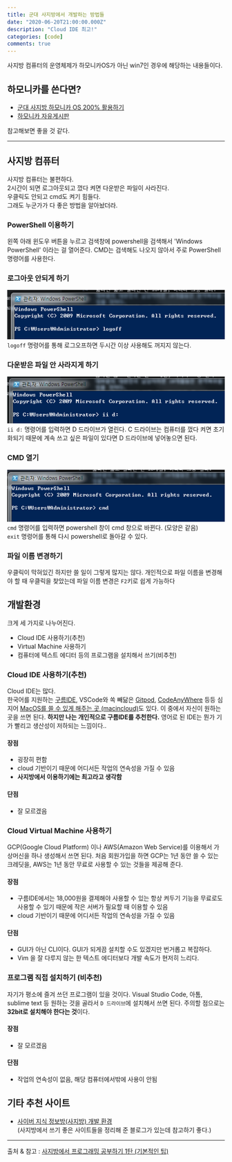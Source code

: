 ```yaml
---
title: 군대 사지방에서 개발하는 방법들
date: "2020-06-20T21:00:00.000Z"
description: "Cloud IDE 최고!"
categories: [code]
comments: true
---
```



사지방 컴퓨터의 운영체제가 하모니카OS가 아닌 win7인 경우에 해당하는 내용들이다.

## 하모니카를 쓴다면? 

- [군대 사지방 하모니카 OS 200% 활용하기](https://white-hacker.tistory.com/entry/%EA%B5%B0%EB%8C%80-%EC%82%AC%EC%A7%80%EB%B0%A9-%ED%95%98%EB%AA%A8%EB%8B%88%EC%B9%B4-OS-200-%ED%99%9C%EC%9A%A9%ED%95%98%EA%B8%B0)  
- [하모니카 자유게시판](https://hamonikr.org/Free_Board)

참고해보면 좋을 것 같다.

---

## 사지방 컴퓨터
사지방 컴퓨터는 불편하다.  
2시간이 되면 로그아웃되고 껐다 켜면 다운받은 파일이 사라진다.  
우클릭도 안되고 cmd도 켜기 힘들다.  
그래도 누군가가 다 좋은 방법을 알아놨더라.

### PowerShell 이용하기
왼쪽 아래 윈도우 버튼을 누르고 검색창에 powershell을 검색해서 'Windows PowerShell' 이라는 걸 열어준다.
CMD는 검색해도 나오지 않아서 주로 PowerShell 명령어를 사용한다.

### 로그아웃 안되게 하기
![logoff](/media/army/logoff.PNG)  
`logoff` 명령어를 통해 로그오프하면 두시간 이상 사용해도 꺼지지 않는다.

### 다운받은 파일 안 사라지게 하기
![ddrive](/media/army/ddrive.PNG)  
`ii d:` 명령어를 입력하면 D 드라이브가 열린다. C 드라이브는 컴퓨터를 껐다 켜면 초기화되기 때문에 계속 쓰고 싶은 파일이 있다면 D 드라이브에 넣어놓으면 된다.

### CMD 열기
![cmd](/media/army/cmd.PNG)  
`cmd` 명령어를 입력하면 powershell 창이 cmd 창으로 바뀐다. (모양은 같음)  
`exit` 명령어를 통해 다시 powershell로 돌아갈 수 있다.

### 파일 이름 변경하기
우클릭이 막혀있긴 하지만 쓸 일이 그렇게 많지는 않다.
개인적으로 파일 이름을 변경해야 할 때 우클릭을 찾았는데 파일 이름 변경은 `F2`키로 쉽게 가능하다


## 개발환경
크게 세 가지로 나누어진다. 
- Cloud IDE 사용하기(추천)
- Virtual Machine 사용하기
- 컴퓨터에 텍스트 에디터 등의 프로그램을 설치해서 쓰기(비추천)

### Cloud IDE 사용하기(추천)
Cloud IDE는 많다.  
한국어를 지원하는 [구름IDE](https://ide.goorm.io/), VSCode와 쏙 빼닮은 [Gitpod](https://www.gitpod.io/), [CodeAnyWhere](https://codeanywhere.com/) 등등 심지어 [MacOS를 쓸 수 있게 해주는 곳 (macincloud)](https://www.macincloud.com/)도 있다.
이 중에서 자신이 원하는 곳을 쓰면 된다. **하지만 나는 개인적으로 구름IDE를 추천한다.** 영어로 된 IDE는 뭔가 기가 빨리고 생산성이 저하되는 느낌이다..

#### 장점
- 굉장히 편함
- cloud 기반이기 때문에 어디서든 작업의 연속성을 가질 수 있음
- **사지방에서 이용하기에는 최고라고 생각함**

#### 단점
- 잘 모르겠음

### Cloud Virtual Machine 사용하기
GCP(Google Cloud Platform) 이나 AWS(Amazon Web Service)를 이용해서 가상머신을 하나 생성해서 쓰면 된다. 처음 회원가입을 하면 GCP는 1년 동안 쓸 수 있는 크레딧을, AWS는 1년 동안 무료로 사용할 수 있는 것들을 제공해 준다.  

#### 장점
- 구름IDE에서는 18,000원을 결제해야 사용할 수 있는 항상 켜두기 기능을 무료로도 사용할 수 있기 때문에 작은 서버가 필요할 때 이용할 수 있음
- cloud 기반이기 때문에 어디서든 작업의 연속성을 가질 수 있음

#### 단점
- GUI가 아닌 CLI이다. GUI가 되게끔 설치할 수도 있겠지만 번거롭고 복잡하다.
- Vim 을 잘 다루지 않는 한 텍스트 에디터보다 개발 속도가 현저히 느리다.

### 프로그램 직접 설치하기 (비추천)
자기가 평소에 즐겨 쓰던 프로그램이 있을 것이다. Visual Studio Code, 아톰, sublime text 등 원하는 것을 골라서 `D 드라이브`에 설치해서 쓰면 된다. 주의할 점으로는 **32bit로 설치해야 한다는 것**이다. 

#### 장점
 - 잘 모르겠음
 
#### 단점
 - 작업의 연속성이 없음, 해당 컴퓨터에서밖에 사용이 안됨

## 기타 추천 사이트
 - [사이버 지식 정보방(사지방) 개발 환경](https://neurowhai.tistory.com/192)  
(사지방에서 쓰기 좋은 사이트들을 정리해 준 블로그가 있는데 참고하기 좋다.) 


---

출처 & 참고 : [사지방에서 프로그래밍 공부하기 1탄 (기본적인 팁)](https://self-developing-developer.tistory.com/21) 
